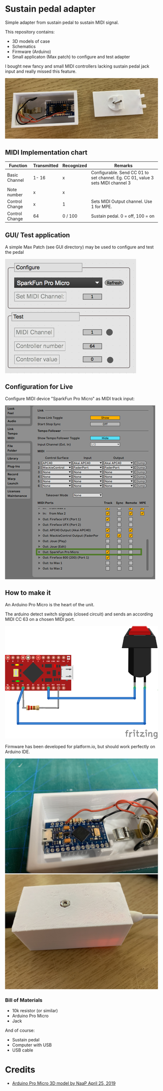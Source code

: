 # Sustain pedal adapter
Simple adapter from sustain pedal to sustain MIDI signal.

This repository contains:
 - 3D models of case
 - Schematics
 - Firmware (Arduino)
 - Small applicaton (Max patch) to configure and test adapter

I bought new fancy and small MIDI controllers lacking sustain pedal jack input and really missed this feature.

![](pics/1.JPG)

## MIDI Implementation chart

| Function | Transmitted| Recognized | Remarks | 
|---|---|---|---|
| Basic Channel | 1- 16 | x | Configurable. Send CC 01 to set channel. Eg. CC 01, value 3 sets MIDI channel 3
| Note number | x | x |
| Control Change | x  | 1 | Sets MIDI Output channel. Use 1 for MPE.
| Control Change | 64  | 0 / 100 | Sustain pedal. 0 = off, 100 = on

## GUI/ Test application

A simple Max Patch (see GUI directory) may be used to configure and test the pedal

![](screenshots/sc_GUI.png)

## Configuration for Live

Configure MIDI device "SparkFun Pro Micro" as MIDI track input:

![](screenshots/live_midi_config.png)

## How to make it

An Arduino Pro Micro is the heart of the unit.

The arduino detect switch signals (closed circuit) and sends an according MIDI CC 63 on a chosen MIDI port.

![](schematics/sustainpedaladapter_bb.png)

Firmware has been developed for platform.io, but should work perfectly on Arduino IDE.

![](pics/2.JPG)
![](pics/3.JPG)


### Bill of Materials
 - 10k resistor (or similar)
 - Arduino Pro Micro
 - Jack

And of course:
 - Sustain pedal
 - Computer with USB
 - USB cable

# Credits
- [Arduino Pro Micro 3D model by NaaP April 25, 2019](https://www.thingiverse.com/thing:3588185)